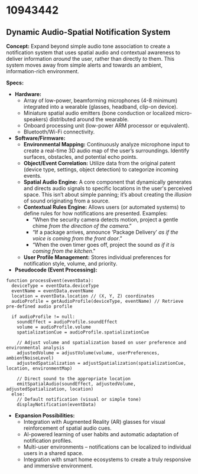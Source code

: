 # 10943442

## Dynamic Audio-Spatial Notification System

**Concept:** Expand beyond simple audio tone association to create a notification system that uses spatial audio and contextual awareness to deliver information *around* the user, rather than directly *to* them. This system moves away from simple alerts and towards an ambient, information-rich environment.

**Specs:**

*   **Hardware:**
    *   Array of low-power, beamforming microphones (4-8 minimum) integrated into a wearable (glasses, headband, clip-on device).
    *   Miniature spatial audio emitters (bone conduction or localized micro-speakers) distributed around the wearable.
    *   Onboard processing unit (low-power ARM processor or equivalent).
    *   Bluetooth/Wi-Fi connectivity.
*   **Software/Firmware:**
    *   **Environmental Mapping:** Continuously analyze microphone input to create a real-time 3D audio map of the user’s surroundings. Identify surfaces, obstacles, and potential echo points.
    *   **Object/Event Correlation:** Utilize data from the original patent (device type, settings, object detection) to categorize incoming events.
    *   **Spatial Audio Engine:**  A core component that dynamically generates and directs audio signals to specific locations in the user's perceived space. This isn’t about simple panning; it’s about creating the *illusion* of sound originating from a source.
    *   **Contextual Rules Engine:** Allows users (or automated systems) to define rules for how notifications are presented. Examples:
        *   “When the security camera detects motion, project a gentle chime *from the direction of the camera*.”
        *   “If a package arrives, announce ‘Package Delivery’ *as if the voice is coming from the front door*.”
        *   “When the oven timer goes off, project the sound *as if it is coming from the kitchen*."
    *   **User Profile Management:** Stores individual preferences for notification style, volume, and priority.
*   **Pseudocode (Event Processing):**

```
function processEvent(eventData):
  deviceType = eventData.deviceType
  eventName = eventData.eventName
  location = eventData.location // (X, Y, Z) coordinates
  audioProfile = getAudioProfile(deviceType, eventName) // Retrieve pre-defined audio profile

  if audioProfile != null:
    soundEffect = audioProfile.soundEffect
    volume = audioProfile.volume
    spatializationCue = audioProfile.spatializationCue

    // Adjust volume and spatialization based on user preference and environmental analysis
    adjustedVolume = adjustVolume(volume, userPreferences, ambientNoiseLevel)
    adjustedSpatialization = adjustSpatialization(spatializationCue, location, environmentMap)

    // Direct sound to the appropriate location
    emitSpatialAudio(soundEffect, adjustedVolume, adjustedSpatialization, location)
  else:
    // Default notification (visual or simple tone)
    displayNotification(eventData)
```

*   **Expansion Possibilities:**
    *   Integration with Augmented Reality (AR) glasses for visual reinforcement of spatial audio cues.
    *   AI-powered learning of user habits and automatic adaptation of notification profiles.
    *   Multi-user environments – notifications can be localized to individual users in a shared space.
    *   Integration with smart home ecosystems to create a truly responsive and immersive environment.